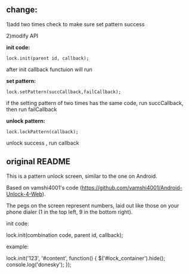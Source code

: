 ## change:

1)add two times check to make sure set pattern success

2)modify API 

**init code:**
    
    lock.init(parent id, callback);
    
 after init callback functuion will run   
    
**set pattern:**

	lock.setPattern(succCallback,failCallback);
	
if the setting pattern of two times has the same code, run succCallback, then run failCallback  
	
**unlock pattern:**

	lock.lockPattern(callback);

unlock success , run callback

## original README

This is a pattern unlock screen, similar to the one on Android.  

Based on vamshi4001's code (https://github.com/vamshi4001/Android-Unlock-4-Web).

The pegs on the screen represent numbers, laid out like those on your phone dialer (1 in the top left, 9 in the bottom right).

init code:

lock.init(combination code, parent id, callback);

example:

lock.init('123', '#content', function() {
	$('#lock_container').hide(); console.log('donesky'); 
});
